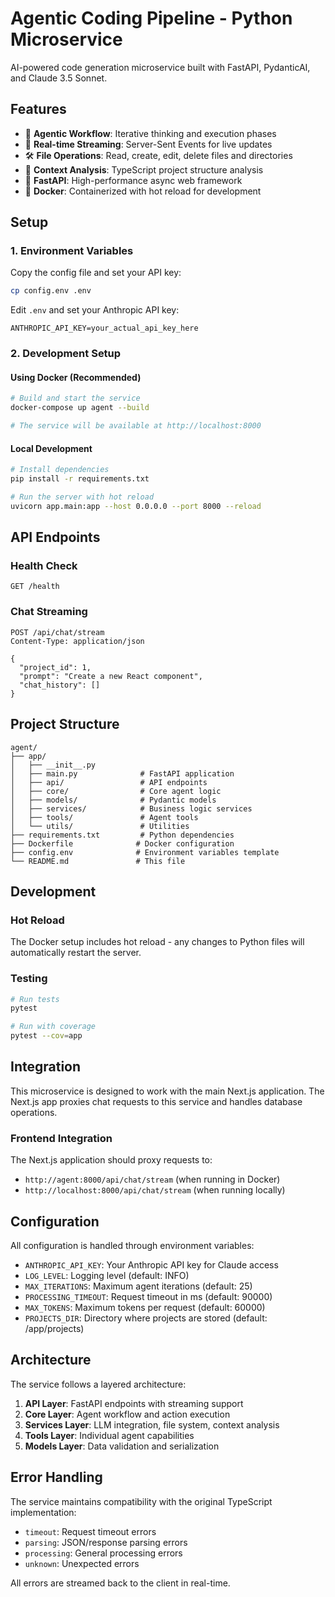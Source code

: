 # Agentic Coding Pipeline - Python Microservice

AI-powered code generation microservice built with FastAPI, PydanticAI, and Claude 3.5 Sonnet.

## Features

- 🤖 **Agentic Workflow**: Iterative thinking and execution phases
- 🔄 **Real-time Streaming**: Server-Sent Events for live updates
- 🛠️ **File Operations**: Read, create, edit, delete files and directories
- 🧠 **Context Analysis**: TypeScript project structure analysis
- 🚀 **FastAPI**: High-performance async web framework
- 🐳 **Docker**: Containerized with hot reload for development

## Setup

### 1. Environment Variables

Copy the config file and set your API key:

```bash
cp config.env .env
```

Edit `.env` and set your Anthropic API key:

```env
ANTHROPIC_API_KEY=your_actual_api_key_here
```

### 2. Development Setup

#### Using Docker (Recommended)

```bash
# Build and start the service
docker-compose up agent --build

# The service will be available at http://localhost:8000
```

#### Local Development

```bash
# Install dependencies
pip install -r requirements.txt

# Run the server with hot reload
uvicorn app.main:app --host 0.0.0.0 --port 8000 --reload
```

## API Endpoints

### Health Check

```
GET /health
```

### Chat Streaming

```
POST /api/chat/stream
Content-Type: application/json

{
  "project_id": 1,
  "prompt": "Create a new React component",
  "chat_history": []
}
```

## Project Structure

```
agent/
├── app/
│   ├── __init__.py
│   ├── main.py              # FastAPI application
│   ├── api/                 # API endpoints
│   ├── core/                # Core agent logic
│   ├── models/              # Pydantic models
│   ├── services/            # Business logic services
│   ├── tools/               # Agent tools
│   └── utils/               # Utilities
├── requirements.txt         # Python dependencies
├── Dockerfile              # Docker configuration
├── config.env              # Environment variables template
└── README.md               # This file
```

## Development

### Hot Reload

The Docker setup includes hot reload - any changes to Python files will automatically restart the server.

### Testing

```bash
# Run tests
pytest

# Run with coverage
pytest --cov=app
```

## Integration

This microservice is designed to work with the main Next.js application. The Next.js app proxies chat requests to this service and handles database operations.

### Frontend Integration

The Next.js application should proxy requests to:

- `http://agent:8000/api/chat/stream` (when running in Docker)
- `http://localhost:8000/api/chat/stream` (when running locally)

## Configuration

All configuration is handled through environment variables:

- `ANTHROPIC_API_KEY`: Your Anthropic API key for Claude access
- `LOG_LEVEL`: Logging level (default: INFO)
- `MAX_ITERATIONS`: Maximum agent iterations (default: 25)
- `PROCESSING_TIMEOUT`: Request timeout in ms (default: 90000)
- `MAX_TOKENS`: Maximum tokens per request (default: 60000)
- `PROJECTS_DIR`: Directory where projects are stored (default: /app/projects)

## Architecture

The service follows a layered architecture:

1. **API Layer**: FastAPI endpoints with streaming support
2. **Core Layer**: Agent workflow and action execution
3. **Services Layer**: LLM integration, file system, context analysis
4. **Tools Layer**: Individual agent capabilities
5. **Models Layer**: Data validation and serialization

## Error Handling

The service maintains compatibility with the original TypeScript implementation:

- `timeout`: Request timeout errors
- `parsing`: JSON/response parsing errors
- `processing`: General processing errors
- `unknown`: Unexpected errors

All errors are streamed back to the client in real-time.
